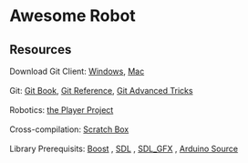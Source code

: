 <h1>
Awesome Robot
</h1>

<h2>
Resources
</h2>
Download Git Client: <a href="http://windows.github.com">Windows</a>, <a href="http://mac.github.com">Mac</a>
<br><br>
Git:
<a href="http://git-scm.com/book">Git Book</a>, <a href="http://gitready.com">Git Reference</a>, <a href="http://gitfu.wordpress.com">Git Advanced Tricks</a>
<br><br>
Robotics:
<a href="http://playerstage.sourceforge.net">the Player Project</a>
<br><br>
Cross-compilation:
<a href="http://www.scratchbox.org">Scratch Box</a>
<br><br>
Library Prerequisits:
<a href="http://www.boost.org">Boost</a>
, 
<a href="http://www.libsdl.org">SDL</a>
, 
<a href="http://www.sourceforge.net/projects/sdlgfx">SDL_GFX</a>
,
<a href="https://github.com/arduino/Arduino">Arduino Source</a>
<br><br>
